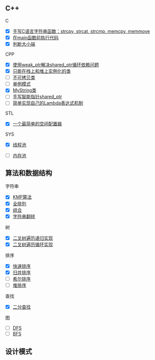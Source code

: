 ## C++

C

- [x] [手写C语言字符串函数：strcpy, strcat, strcmp, memcpy, memmove](cpp/MyCStrOper.cpp)
- [x] [在main函数前执行代码](cpp/BeforeMain.cpp)
- [x] [判断大小端](cpp/CpuEndian.cpp)

CPP

- [x] [使用weak_ptr解决shared_ptr循环依赖问题](cpp/WeakPtr.cpp)
- [x] [只能在栈上和堆上实例化的类](cpp/ObjStackHeap.cpp)
- [ ] [不可拷贝类](cpp/Noncopyable.cpp)
- [ ] [单例模式](cpp/Single.cpp)
- [x] [MyString类](cpp/MyString.cpp)
- [ ] [手写智能指针shared_ptr](cpp/MySharedPtr.cpp)
- [ ] [简单实现自己的Lambda表达式机制](cpp/MyLambda.cpp)

STL

- [x] [一个最简单的空间配置器](cpp/SimpleAlloc.cpp)

SYS

- [x] [线程池](ThreadPool.cpp)
- [ ] [内存池](MemoryPool)


## 算法和数据结构

字符串

- [x] [KMP算法](algorithm/KMP.cpp)
- [x] [全排列](algorithm/FullPermutation.cpp)
- [x] [组合](algorithm/Combinatorial.cpp)
- [x] [字符串翻转](algorithm/ReverseStr.cpp)

树

- [x] [二叉树遍历递归实现](algorithm/BinTree/Travel.cpp)
- [x] [二叉树遍历循环实现](algorithm/BinTree/TravelLoop.cpp)

排序

- [x] [快速排序](algorithm/Sort/QuickSort.cpp)
- [x] [归并排序](algorithm/Sort/MergeSort.cpp)
- [ ] [希尔排序](algorithm/Sort/ShellSort.cpp)
- [ ] [堆排序](algorithm/Sort/HeapSort.cpp)

查找

- [x] [二分查找](algorithm/BinSearch.cpp)

图

- [ ] [DFS]()
- [ ] [BFS]()

## 设计模式
